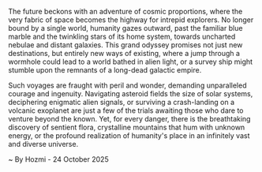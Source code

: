 
The future beckons with an adventure of cosmic proportions, where the very fabric of space becomes the highway for intrepid explorers. No longer bound by a single world, humanity gazes outward, past the familiar blue marble and the twinkling stars of its home system, towards uncharted nebulae and distant galaxies. This grand odyssey promises not just new destinations, but entirely new ways of existing, where a jump through a wormhole could lead to a world bathed in alien light, or a survey ship might stumble upon the remnants of a long-dead galactic empire.

Such voyages are fraught with peril and wonder, demanding unparalleled courage and ingenuity. Navigating asteroid fields the size of solar systems, deciphering enigmatic alien signals, or surviving a crash-landing on a volcanic exoplanet are just a few of the trials awaiting those who dare to venture beyond the known. Yet, for every danger, there is the breathtaking discovery of sentient flora, crystalline mountains that hum with unknown energy, or the profound realization of humanity's place in an infinitely vast and diverse universe.

~ By Hozmi - 24 October 2025
